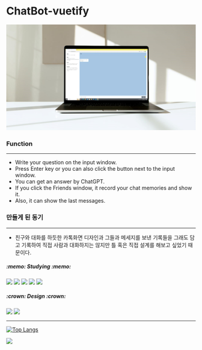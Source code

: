 # ChatBot-vuetify
<img src="./front/src/assets/des.jpg"/>

<h3>Function</h3>

- - -
* Write your question on the input window.
* Press Enter key or you can also click the button next to the input window.
* You can get an answer by ChatGPT.
* If you click the Friends window, it record your chat memories and show it.
* Also, it can show the last messages.

<h3>만들게 된 동기</h3>
<hr/>

- 친구와 대화를 하듯한 카톡화면 디자인과 그들과 메세지를 보낸 기록들을 그래도 담고 기록하여 직접 사람과 대화하지는 않지만 틀 혹은 직접 설계를 해보고 싶었기 때문이다.


<h5>:memo: Studying :memo:</h5>

<img src="https://img.shields.io/badge/Python-3776AB?style=flat-square&logo=Python&logoColor=white"/>
<img src="https://img.shields.io/badge/Java-F7DF1E?style=flat-square&logo=javascript&logoColor=black"/>
<img src="https://img.shields.io/badge/Vuetify-1867C0?style=flat-square&logo=vuetify&logoColor=b9e5fd"/>
<img src="https://img.shields.io/badge/Flask-white?style=flat-square&logo=flask&logoColor=000000"/>
<img src="https://img.shields.io/badge/Vue.js-4FC08D?style=flat-square&logo=vue.js&logoColor=white"/>

<h5>:crown: Design :crown:</h5>

<img src="https://img.shields.io/badge/CSS-1572B6?style=flat-square&logo=css3&logoColor=white"/>
<img src="https://img.shields.io/badge/Bootstrap-7952B3?style=flat-square&logo=bootstrap&logoColor=white"/>

- - -
[![Top Langs](https://github-readme-stats.vercel.app/api/top-langs/?username=wkdtldn)](https://github.com/wkdtldn/github-readme-stats)

<a href="https://github.com/seondal"><img src="https://hits.seeyoufarm.com/api/count/incr/badge.svg?url=https%3A%2F%2Fgithub.com%2Fseondal&count_bg=%23000000&title_bg=%23000000&icon=github.svg&icon_color=%23E7E7E7&title=GitHub&edge_flat=false)"/></a>

